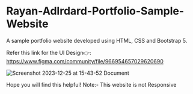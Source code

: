 # Rayan-Adlrdard-Portfolio-Sample-Website

A sample portfolio website developed using HTML, CSS and Bootstrap 5.

Refer this link for the UI Design👉:  https://www.figma.com/community/file/966954657029620690

![Screenshot 2023-12-25 at 15-43-52 Document](https://github.com/Vijayasaran-VJVS/Rayan-Adlrdard-Portfolio-Sample-Website/assets/117149477/eeaf5669-edf9-415b-b5a9-054a76654f56)

Hope you will find this helpful!
Note:- This website is not Responsive


